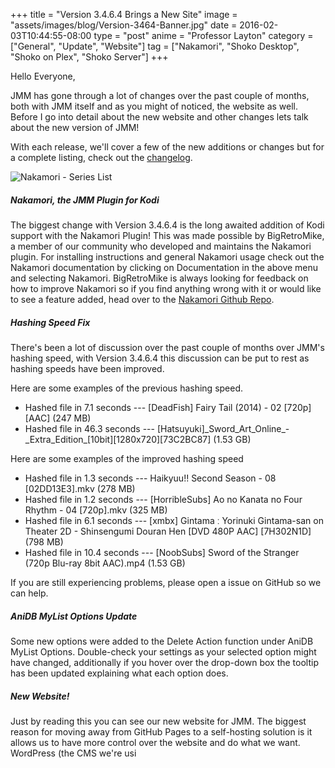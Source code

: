 +++
title = "Version 3.4.6.4 Brings a New Site"
image = "assets/images/blog/Version-3464-Banner.jpg"
date = 2016-02-03T10:44:55-08:00
type = "post"
anime = "Professor Layton"
category = ["General", "Update", "Website"]
tag = ["Nakamori", "Shoko Desktop", "Shoko on Plex", "Shoko Server"]
+++

Hello Everyone,

JMM has gone through a lot of changes over the past couple of months,
both with JMM itself and as you might of noticed, the website as well.
Before I go into detail about the new website and other changes lets
talk about the new version of JMM\!

With each release, we'll cover a few of the new additions or changes but
for a complete listing, check out the
[changelog](https://docs.shokoanime.com/changelog).

![Nakamori - Series List](/assets/images/blog/Version-3464-Nakamori.jp)

##### Nakamori, the JMM Plugin for Kodi

The biggest change with Version 3.4.6.4 is the long awaited addition of
Kodi support with the Nakamori Plugin! This was made possible by
BigRetroMike, a member of our community who developed and maintains the
Nakamori plugin. For installing instructions and general Nakamori usage
check out the Nakamori documentation by clicking on Documentation in the
above menu and selecting Nakamori. BigRetroMike is always looking for
feedback on how to improve Nakamori so if you find anything wrong with
it or would like to see a feature added, head over to the [Nakamori Github Repo](https://github.com/bigretromike/nakamoriplugin/issues).

##### Hashing Speed Fix

There's been a lot of discussion over the past couple of months over
JMM's hashing speed, with Version 3.4.6.4 this discussion can be put to
rest as hashing speeds have been improved.

Here are some examples of the previous hashing speed.

  - Hashed file in 7.1 seconds --- \[DeadFish\] Fairy Tail (2014) - 02
    \[720p\]\[AAC\] (247 MB)
  - Hashed file in 46.3 seconds ---
    \[Hatsuyuki\]\_Sword\_Art\_Online\_-\_Extra\_Edition\_\[10bit\]\[1280x720\]\[73C2BC87\]
    (1.53 GB)

Here are some examples of the improved hashing speed

  - Hashed file in 1.3 seconds --- Haikyuu\!\! Second Season - 08
    \[02DD13E3\].mkv (278 MB)
  - Hashed file in 1.2 seconds --- \[HorribleSubs\] Ao no Kanata no Four
    Rhythm - 04 \[720p\].mkv (325 MB)
  - Hashed file in 6.1 seconds --- \[xmbx\] Gintama ː Yorinuki
    Gintama-san on Theater 2D - Shinsengumi Douran Hen \[DVD 480P AAC\]
    \[7H302N1D\] (798 MB)
  - Hashed file in 10.4 seconds --- \[NoobSubs\] Sword of the Stranger
    (720p Blu-ray 8bit AAC).mp4 (1.53 GB)

If you are still experiencing problems, please open a issue on GitHub so
we can help.

##### AniDB MyList Options Update

Some new options were added to the Delete Action function under AniDB
MyList Options. Double-check your settings as your selected option might
have changed, additionally if you hover over the drop-down box the
tooltip has been updated explaining what each option does.

##### New Website\!

Just by reading this you can see our new website for JMM. The biggest
reason for moving away from GitHub Pages to a self-hosting solution is
it allows us to have more control over the website and do what we want.
WordPress (the CMS we're usi